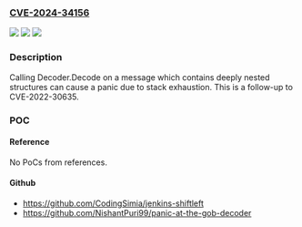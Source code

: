 ### [CVE-2024-34156](https://cve.mitre.org/cgi-bin/cvename.cgi?name=CVE-2024-34156)
![](https://img.shields.io/static/v1?label=Product&message=encoding%2Fgob&color=blue)
![](https://img.shields.io/static/v1?label=Version&message=0%3C%201.22.7%20&color=brighgreen)
![](https://img.shields.io/static/v1?label=Vulnerability&message=CWE-674%3A%20Uncontrolled%20Recursion&color=brighgreen)

### Description

Calling Decoder.Decode on a message which contains deeply nested structures can cause a panic due to stack exhaustion. This is a follow-up to CVE-2022-30635.

### POC

#### Reference
No PoCs from references.

#### Github
- https://github.com/CodingSimia/jenkins-shiftleft
- https://github.com/NishantPuri99/panic-at-the-gob-decoder

